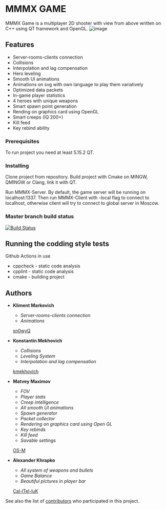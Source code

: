 # MMMX GAME

MMMX Game is a multiplayer 2D shooter with view from above written on C++ using QT framework and OpenGL.
![image](https://user-images.githubusercontent.com/45922618/119276771-99327f00-bc24-11eb-864a-9105292ec3d2.png)
 
## Features

- Server-rooms-clients connection
- Collisions
- Interpolation and lag compensation
- Hero leveling
- Smooth UI animations
- Animations on svg with own language to play them variatively
- Optimized data packets
- In-game player statistics
- 4 heroes with unique weapons
- Smart spawn point generation
- Rending on graphics card using OpenGL
- Smart creeps (IQ 200+)
- Kill feed
- Key rebind ability

### Prerequisites

To run project you need at least 5.15.2 QT.

### Installing

Clone project from repository. Build project with Cmake on MINGW, QMINGW or Clang, link it with QT.

Run MMMX-Server. By default, the game server will be running on localhost:1337.
Then run MMMX-Client with -local flag to connect to localhost, otherwise client will try to connect to global server in Moscow.

### Master branch build status
[![Build Status](https://github.com/sn0wyQ/MMMX/actions/workflows/ci.yml/badge.svg?branch=master)](https://github.com/sn0wyQ/MMMX/actions/workflows/ci.yml)

## Running the codding style tests

Github Actions in use 
- cppcheck - static code analysis
- cpplint - static code analysis
- cmake - building project

## Authors

* **Kliment Markevich**
    - *Server-rooms-clients connection*
    - *Animations*

    [sn0wyQ](https://github.com/sn0wyQ)
* **Konstantin Mekhovich** 
    - *Collisions*
    - *Leveling System*
    - *Interpolation and lag compensation*
    
    [kmekhovich](https://github.com/kmekhovich)
* **Matvey Maximov** 
    - *FOV*
    - *Player stats*
    - *Creep intelligence*
    - *All smooth UI animations*
    - *Spawn generator*
    - *Packet collector*
    - *Rendering on graphics card using Open GL*
    - *Key rebinds*
    - *Kill feed*
    - *Savable settings*

    [OS-M](https://github.com/OS-M)
* **Alexander Khrapko** 
    - *All system of weapons and bullets*
    - *Game Balance*
    - *Beautiful pictures in player bar*

    [Cal-lTel-luK](https://github.com/Cal-lTel-luK)

See also the list of [contributors](https://github.com/sn0wyQ/MMMX/contributors) who participated in this project.
